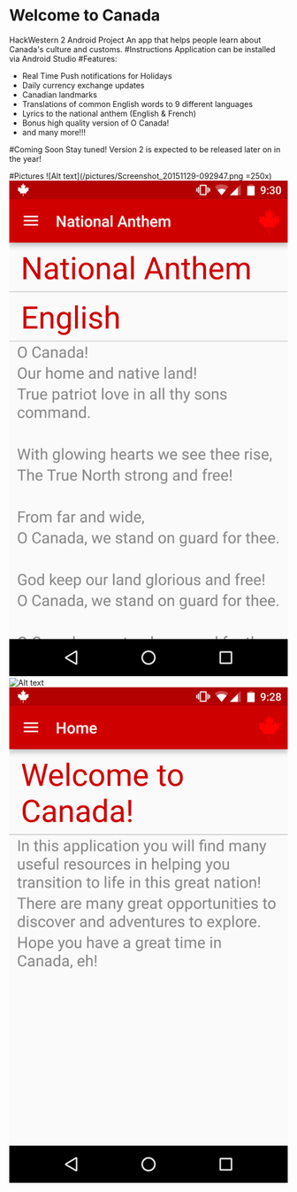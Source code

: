 # Welcome to Canada
HackWestern 2 Android Project
An app that helps people learn about Canada's culture and customs.
#Instructions
Application can be installed via Android Studio
#Features:
* Real Time Push notifications for Holidays
* Daily currency exchange updates
* Canadian landmarks
* Translations of common English words to 9 different languages
* Lyrics to the national anthem (English & French)
* Bonus high quality version of O Canada!
* and many more!!!

#Coming Soon
Stay tuned! Version 2 is expected to be released later on in the year! 

#Pictures
![Alt text](/pictures/Screenshot_20151129-092947.png =250x)
![Alt text](/pictures/Screenshot_20151129-093001.png?)
![Alt text](/pictures/Screenshot_20151129-112111.png?)
![Alt text](/pictures/Screenshot_20151129-092840.png?)



